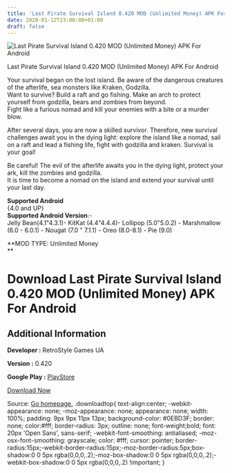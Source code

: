 ```yaml
---
title: 'Last Pirate Survival Island 0.420 MOD (Unlimited Money) APK For Android'
date: 2020-01-12T23:00:00+01:00
draft: false
---
```


![Last Pirate Survival Island 0.420 MOD (Unlimited Money) APK For Android](https://i1.wp.com/apkhome.net/wp-content/uploads/2020/01/Last-Pirate-Survival-Island-0.420-MOD-Unlimited-Money.png "Last Pirate Survival Island 0.420 MOD (Unlimited Money) APK For Android")

  

Last Pirate Survival Island 0.420 MOD (Unlimited Money) APK For Android

Your survival began on the lost island. Be aware of the dangerous creatures of the afterlife, sea monsters like Kraken, Godzilla.  
Want to survive? Build a raft and go fishing. Make an arch to protect yourself from godzilla, bears and zombies from beyond.  
Fight like a furious nomad and kill your enemies with a bite or a murder blow.

After several days, you are now a skilled survivor. Therefore, new survival challenges await you in the dying light: explore the island like a nomad, sail on a raft and lead a fishing life, fight with godzilla and kraken. Survival is your goal!

Be careful! The evil of the afterlife awaits you in the dying light, protect your ark, kill the zombies and godzilla.  
It is time to become a nomad on the island and extend your survival until your last day.

**Supported Android**  
{4.0 and UP}  
**Supported Android Version**:-  
Jelly Bean(4.1"4.3.1)- KitKat (4.4"4.4.4)- Lollipop (5.0"5.0.2) - Marshmallow (6.0 - 6.0.1) - Nougat (7.0 " 7.1.1) - Oreo (8.0-8.1) - Pie (9.0)

**MOD TYPE: Unlimited Money  
**

Download Last Pirate Survival Island 0.420 MOD (Unlimited Money) APK For Android
================================================================================

Additional Information
----------------------

**Developer :** RetroStyle Games UA

**Version :** 0.420

**Google Play :** [PlayStore](https://play.google.com/store/apps/details?id=com.RetrostyleGames.LastPirate.deadthieves)

  

[Download Now](https://store4app.co/post/last-pirate-survival-island-0-420-mod-unlimited-money-apk-for-android_1578853719)

  
Source: [Go homepage.](https://store4app.co/post/last-pirate-survival-island-0-420-mod-unlimited-money-apk-for-android_1578853719) .downloadtop{ text-align:center; -webkit-appearance: none; -moz-appearance: none; appearance: none; width: 100%; padding: 9px 9px 11px 13px; background-color: #0EBD3F; border: none; color:#fff; border-radius: 3px; outline: none; font-weight;bold; font: 20px 'Open Sans', sans-serif; -webkit-font-smoothing: antialiased; -moz-osx-font-smoothing: grayscale; color: #fff; cursor: pointer; border-radius:15px;-webkit-border-radius:15px;-moz-border-radius:5px;box-shadow:0 0 5px rgba(0,0,0,.2);-moz-box-shadow:0 0 5px rgba(0,0,0,.2);-webkit-box-shadow:0 0 5px rgba(0,0,0,.2) !important; }